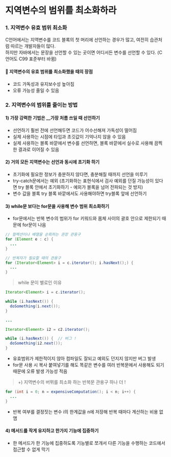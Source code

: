 # 지역변수의 범위를 최소화하라

### 1. 지역변수 유효 범위 최소화 
C언어에서는 지역변수를 코드 블록의 첫 머리에 선언하는 경우가 많고, 여전히 습관처럼 따르는 개발자들이 많다.  
하지만 자바에서는 문장을 선언할 수 있는 곳이면 어디서든 변수를 선언할 수 있다. (C언어도 C99 표준부터 바뀜)

#### 🎯 지역변수의 유효 범위를 최소화했을 때의 장점
- 코드 가독성과 유지보수성 높아짐
- 오류 가능성 줄일 수 있음


### 2. 지역변수의 범위를 줄이는 방법
#### 1) 가장 강력한 기법은 __가장 처름 쓰일 때 선언하기

- 선언하기 훨씬 전에 선언해두면 코드가 어수선해져 가독성이 떨어짐
- 실제 사용하는 시점에 타입과 초깃값이 기억나지 않을 수 있음
- 실제 사용하는 블록 바깥에서 변수를 선언하면, 블록 바깥에서 실수로 사용해 끔찍한 결과로 이어질 수 있음

#### 2) 거의 모든 지역변수는 선언과 동시에 초기화 하기
- 초기화에 필요한 정보가 충분하지 않다면, 충분해질 때까지 선언을 미루기
- try-catch문에서는 예외 (초기화하는 표현식에서 검사 예외를 던질 가능성이 있다면 try 블록 안에서 초기화하기 - 예외가 블록을 넘어 전파되는 것 방지)
- 변수 값을 블록 try 블록 바깥에서도 사용해야하면 try블록 앞에 선언하기

#### 3) while문 보다는 for문을 사용해 변수 범위 최소화하기
- for문에서는 반복 변수의 범위가 for 키워드와 몸체 사이의 괄호 안으로 제한되기 때문에 for문이 나음

```java
// 컬렉션이나 배열을 순회하는 권장 관용구
for (Element e : c) {
  ... 
}
```
```java
// 반복자가 필요할 때의 관용구
for (Iterator<Element> i = c.iterator(); i.hasNext();) {
  ...
}
```

> while 문이 별로인 이유

```java
Iterator<Element> i = c.iterator();

while (i.hasNext()) {
  doSomething(i.next());
}

...

Iterator<Element> i2 = c2.iterator();

while (i.hasNext()) {  // 버그 !
  doSomething(i2.next());
}

```

- 유효범위가 제한적이지 않아 컴파일도 잘되고 예외도 던지지 않지만 버그 발생
- for문 사용 시 복사 붙여넣기를 해도 똑같은 변수를 여러 반복문에서 사용해도 되기 때문에 오류 발생 가능성 적음

> +) 지역변수의 버뮈를 최소화 하는 반복문 관용구 하나 더 !

```java
for (int i = 0; n = expensiveComputation(); i < n; i++) {
  ...
}
```
- 반복 여부를 결정짓는 변수 i의 한계값을 n에 저장해 반복 때마다 계산하는 비용 없앰


#### 4) 메서드를 작게 유지하고 한가지 기능에 집중하기
- 한 메서드가 한 기능에 집중하도록 기능별로 쪼개서 다른 기능을 수행하는 코드에서 접근할 수 없게 막기

